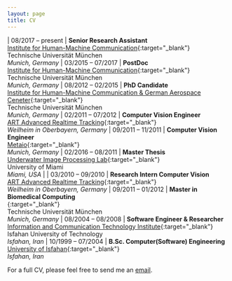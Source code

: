 ```yaml
---
layout: page
title: CV
---
```


| 08/2017 – present | **Senior Research Assistant**<br>[Institute for Human-Machine Communication](https://www.mmk.ei.tum.de/en/home/){:target="_blank"}<br>Technische Universität München<br>*Munich, Germany*
| 03/2015 – 07/2017 | **PostDoc**<br>[Institute for Human-Machine Communication](https://www.mmk.ei.tum.de/en/home/){:target="_blank"}<br>Technische Universität München<br>*Munich, Germany* 
| 08/2012 – 02/2015 | **PhD Candidate**<br>[Institute for Human-Machine Communication & German Aerospace Ceneter](https://www.mmk.ei.tum.de/en/home/){:target="_blank"}<br>Technische Universität München<br>*Munich, Germany* 
| 02/2011 – 07/2012 | **Computer Vision Engineer**<br>[ART Advanced Realtime Tracking](https://ar-tracking.com/){:target="_blank"}<br>*Weilheim in Oberbayern, Germany* 
| 09/2011 – 11/2011 | **Computer Vision Engineer**<br>[Metaio](https://en.wikipedia.org/wiki/Metaio){:target="_blank"}<br>*Munich, Germany* 
| 02/2016 – 08/2011 | **Master Thesis**<br>[Underwater Image Processing Lab](https://welcome.miami.edu/){:target="_blank"}<br>University of Miami<br>*Miami, USA* | 
| 03/2010 – 09/2010 | **Research Intern Computer Vision**<br>[ART Advanced Realtime Tracking](https://ar-tracking.com/){:target="_blank"}<br>*Weilheim in Oberbayern, Germany* 
| 09/2011 – 01/2012 | **Master in Biomedical Computing**<br>{:target="_blank"}<br>Technische Universität München<br>*Munich, Germany*
| 08/2004 – 08/2008 | **Software Engineer & Researcher**<br>[Information and Communication Technology Institute](http://www.icti.ir/){:target="_blank"}<br>Isfahan University of Technology<br>*Isfahan, Iran*
| 10/1999 – 07/2004 | **B.Sc. Computer(Software) Engineering**<br>[University of Isfahan](www.ui.ac.ir/en/){:target="_blank"}<br>*Isfahan, Iran*

For a full CV, please feel free to send me an [email](http://babaee.github.io/contact/).

